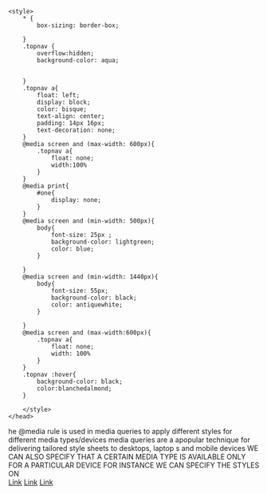<!DOCTYPE HTML>
<html>
    <head>
        <title>MY WEB PAGE</title>
      <link rel="stylesheet" href="https://maxcdn.bootstrapcdn.com/bootstrap/4.0.0/css/bootstrap.min.css">
    
    <style>
        * {
            box-sizing: border-box;

        }
        .topnav {
            overflow:hidden;
            background-color: aqua;


        }
        .topnav a{
            float: left;
            display: block;
            color: bisque;
            text-align: center;
            padding: 14px 16px;
            text-decoration: none;
        }
        @media screen and (max-width: 600px){
            .topnav a{
                float: none;
                width:100%
            }
        }
        @media print{
            #one{
                display: none;
            }
        }
        @media screen and (min-width: 500px){
            body{
                font-size: 25px ; 
                background-color: lightgreen;
                color: blue;
            }
        
        }
        @media screen and (min-width: 1440px){
            body{
                font-size: 55px;
                background-color: black;
                color: antiquewhite;
            }
        
        }
        @media screen and (max-width:600px){
            .topnav a{
                float: none;
                width: 100%
            }
        }
        .topnav :hover{
            background-color: black;
            color:blanchedalmond;
        }

        </style>
    </head>
<body>
    <div id="one">
        he @media rule is used in media queries to apply different styles for different media types/devices
        media queries are a apopular technique for delivering tailored style sheets to desktops, laptop s
        and mobile devices 
    WE CAN ALSO SPECIFY THAT A CERTAIN MEDIA TYPE IS AVAILABLE ONLY FOR A PARTICULAR DEVICE FOR 
    INSTANCE WE CAN SPECIFY THE STYLES ON
    </div>    
    <div class="topnav">
            <a href="#">Link</a>
            <a href="#">Link</a>
            <a href="#">Link</a>
          </div>
          
</body>


</html>

<!--the @media rule is used in media queries to apply different styles for different media types/devices
    media queries are a apopular technique for delivering tailored style sheets to desktops, laptop s
    and mobile devices 
WE CAN ALSO SPECIFY THAT A CERTAIN MEDIA TYPE IS AVAILABLE ONLY FOR A PARTICULAR DEVICE FOR 
INSTANCE WE CAN SPECIFY THE STYLES ONLY FOR CERTAIN SCREEN READERS OR PRINTED DOCUMENTS



!!!IDEA-- ADD A FOOTER WHICH IS ONLY VISIBLW WHEN WE PRINT SO THAT WE CAN INCLUDE COPYRIGHTS TO THE 
WE CONTENT EVEN IF ITS PRINTED



the dot before the classname of the css selector indicates that we have selected all the 
classes that have the name or belong to the class as mentioned here it is the class screen_only
here we have not allowed the contents of the website to be printed so that we have set the 
display attribute to none in the print media
whilst in the screen only mode we have added a few modfications via the media tag where we can
actually change the response of the webpage according to the size of the screen and various other stuff


-->
